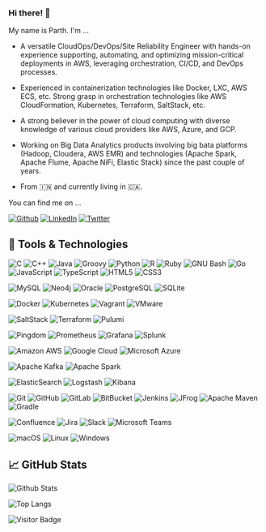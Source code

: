 ### Hi there! 👋

My name is Parth. I'm ...

- A versatile CloudOps/DevOps/Site Reliability Engineer with hands-on experience supporting, automating, and optimizing mission-critical deployments in AWS, leveraging orchestration, CI/CD, and DevOps processes. 

- Experienced in containerization technologies like Docker, LXC, AWS ECS, etc. Strong grasp in orchestration technologies like AWS CloudFormation, Kubernetes, Terraform, SaltStack, etc.

- A strong believer in the power of cloud computing with diverse knowledge of various cloud providers like AWS, Azure, and GCP.

- Working on Big Data Analytics products involving big bata platforms (Hadoop, Cloudera, AWS EMR) and technologies (Apache Spark, Apache Flume, Apache NiFi, Elastic Stack) since the past couple of years.

- From 🇮🇳 and currently living in 🇨🇦.

You can find me on ...
<p>  
<a href="https://github.com/themoonraker13" target="_blank"><img alt="Github" src="https://img.shields.io/badge/GitHub-%2312100E.svg?&style=for-the-badge&logo=Github&logoColor=white" /></a> <a href="https://www.linkedin.com/in/themoonraker13" target="_blank"><img alt="LinkedIn" src="https://img.shields.io/badge/linkedin-%230077B5.svg?&style=for-the-badge&logo=linkedin&logoColor=white" /></a> <a href="https://twitter.com/themoonraker13" target="_blank"><img alt="Twitter" src="https://img.shields.io/badge/twitter-%231DA1F2.svg?&style=for-the-badge&logo=twitter&logoColor=white"/></a>
</p>


## &#128295; Tools & Technologies

![C](https://img.shields.io/badge/-C-A8B9CC?style=flat-square&logo=c&logoColor=white)
![C++](https://img.shields.io/badge/-C++-00599C?style=flat-square&logo=c%2B%2B&logoColor=white)
![Java](https://img.shields.io/badge/-java-007396?style=flat-square&logo=java&logoColor=white)
![Groovy](https://img.shields.io/badge/-Groovy-4298B8?style=flat-square&logo=groovy&logoColor=white)
![Python](https://img.shields.io/badge/-Python-3776AB?style=flat-square&logo=python&logoColor=white)
![R](https://img.shields.io/badge/-R-276DC3?style=flat-square&logo=r&logoColor=white)
![Ruby](https://img.shields.io/badge/-Ruby-CC342D?style=flat-square&logo=ruby&logoColor=white)
![GNU Bash](https://img.shields.io/badge/-GNU%20Bash-4EAA25?style=flat-square&logo=gnu-bash&logoColor=white)
![Go](https://img.shields.io/badge/-Go-00ADD8?style=flat-square&logo=go&logoColor=white)
![JavaScript](https://img.shields.io/badge/-JavaScript-F7DF1E?style=flat-square&logo=javascript&logoColor=white)
![TypeScript](https://img.shields.io/badge/-TypeScript-007ACC?style=flat-square&logo=typescript&logoColor=white)
![HTML5](https://img.shields.io/badge/-HTML5-E34F26?style=flat-square&logo=html5&logoColor=white)
![CSS3](https://img.shields.io/badge/-CSS3-1572B6?style=flat-square&logo=css3&logoColor=white)

![MySQL](https://img.shields.io/badge/-MySQL-4479A1?style=flat-square&logo=mysql&logoColor=white)
![Neo4j](https://img.shields.io/badge/-Neo4j-008CC1?style=flat-square&logo=neo4j&logoColor=white)
![Oracle](https://img.shields.io/badge/-Oracle-F80000?style=flat-square&logo=oracle&logoColor=white)
![PostgreSQL](https://img.shields.io/badge/-PostgreSQL-336791?style=flat-square&logo=postgresql&logoColor=white)
![SQLite](https://img.shields.io/badge/-SQLite-003B57?style=flat-square&logo=sqlite&logoColor=white)

![Docker](https://img.shields.io/badge/-Docker-2496ED?style=flat-square&logo=docker&logoColor=white)
![Kubernetes](https://img.shields.io/badge/-Kubernetes-326CE5?style=flat-square&logo=kubernetes&logoColor=white)
![Vagrant](https://img.shields.io/badge/-Vagrant-1563FF?style=flat-square&logo=apple&logoColor=white)
![VMware](https://img.shields.io/badge/-VMware-607078?style=flat-square&logo=vmware&logoColor=white)

![SaltStack](https://img.shields.io/badge/-SaltStack-00EACE?style=flat-square&logo=saltstack&logoColor=white)
![Terraform](https://img.shields.io/badge/-Terraform-623CE4?style=flat-square&logo=terraform&logoColor=white)
![Pulumi](https://img.shields.io/badge/-Pulumi-8A3391?style=flat-square&logo=pulumi&logoColor=white)

![Pingdom](https://img.shields.io/badge/Pingdom-FFF000?style=flat-square&logo=pingdom&logoColor=white)
![Prometheus](https://img.shields.io/badge/Prometheus-E6522C?style=flat-square&logo=prometheus&logoColor=white)
![Grafana](https://img.shields.io/badge/Grafana-F46800?style=flat-square&logo=grafana&logoColor=white)
![Splunk](https://img.shields.io/badge/Splunk-000000?style=flat-square&logo=splunk&logoColor=white)

![Amazon AWS](https://img.shields.io/badge/Amazon%20AWS-232F3E?style=flat-square&logo=amazon-aws&logoColor=white)
![Google Cloud](https://img.shields.io/badge/Google%20Cloud-4285F4?style=flat-square&logo=google-cloud&logoColor=white)
![Microsoft Azure](https://img.shields.io/badge/Microsoft%20Azure-0089D6?style=flat-square&logo=microsoft-azure&logoColor=white)

![Apache Kafka](https://img.shields.io/badge/Apache%20Kafka-000000?style=flat-square&logo=apache-kafka&logoColor=white)
![Apache Spark](https://img.shields.io/badge/Apache%20Spark-E25A1C?style=flat-square&logo=apache-spark&logoColor=white)

![ElasticSearch](https://img.shields.io/badge/-ElasticSearch-005571?style=flat-square&logo=elasticsearch&logoColor=white)
![Logstash](https://img.shields.io/badge/-Logstash-005571?style=flat-square&logo=logstash&logoColor=white)
![Kibana](https://img.shields.io/badge/-Kibana-005571?style=flat-square&logo=kibana&logoColor=white)

![Git](https://img.shields.io/badge/-Git-F05032?style=flat-square&logo=git&logoColor=white)
![GitHub](https://img.shields.io/badge/-GitHub-181717?style=flat-square&logo=github&logoColor=white)
![GitLab](https://img.shields.io/badge/-GitLab-FCA121?style=flat-square&logo=gitlab&logoColor=white)
![BitBucket](https://img.shields.io/badge/-BitBucket-0052CC?style=flat-square&logo=bitbucket&logoColor=white)
![Jenkins](https://img.shields.io/badge/-Jenkins-D24939?style=flat-square&logo=jenkins&logoColor=white)
![JFrog](https://img.shields.io/badge/JFrog-41BF47?style=flat-square&logo=jfrog&logoColor=white)
![Apache Maven](https://img.shields.io/badge/-Apache%20Maven-C71A36?style=flat-square&logo=apache-maven&logoColor=white)
![Gradle](https://img.shields.io/badge/-Gradle-02303A?style=flat-square&logo=gradle&logoColor=white)

![Confluence](https://img.shields.io/badge/-Confluence-172B4D?style=flat-square&logo=confluence&logoColor=white)
![Jira](https://img.shields.io/badge/-Jira-0052CC?style=flat-square&logo=jira&logoColor=white)
![Slack](https://img.shields.io/badge/-Slack-4A154B?style=flat-square&logo=slack&logoColor=white)
![Microsoft Teams](https://img.shields.io/badge/-Microsoft%20Teams-6264A7?style=flat-square&logo=microsoft-teams&logoColor=white)

![macOS](https://img.shields.io/badge/-MacOS-999999?style=flat-square&logo=apple&logoColor=white)
![Linux](https://img.shields.io/badge/-Linux-FCC624?style=flat-square&logo=linux&logoColor=white)
![Windows](https://img.shields.io/badge/-Windows-0078D6?style=flat-square&logo=windows&logoColor=white)


## &#x1f4c8; GitHub Stats

![Github Stats](https://github-readme-stats.vercel.app/api?username=themoonraker13&show_icons=true&count_private=true&include_all_commits=true)

![Top Langs](https://github-readme-stats.vercel.app/api/top-langs/?username=themoonraker13&layout=compact)

![Visitor Badge](https://visitor-badge.laobi.icu/badge?page_id=themoonraker13)
